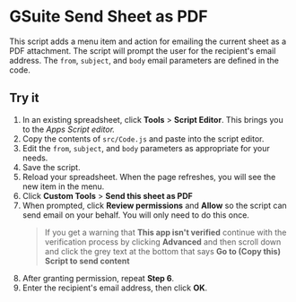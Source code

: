 # GSuite Send Sheet as PDF

This script adds a menu item and action for emailing the current sheet as a PDF attachment. The script will prompt the user for the recipient's email address. The `from`, `subject`, and `body` email parameters are defined in the code.

## Try it

1. In an existing spreadsheet, click **Tools** > **Script Editor**. This brings
   you to the _Apps Script editor._
1. Copy the contents of `src/Code.js` and paste into the script editor.
1. Edit the `from`, `subject`, and `body` parameters as appropriate for your needs.
1. Save the script.
1. Reload your spreadsheet. When the page refreshes, you will see the new item in the menu.
1. Click **Custom Tools** > **Send this sheet as PDF**
1. When prompted, click **Review permissions** and **Allow**
   so the script can send email on your behalf. You will only need to do this once.
   > If you get a warning that **This app isn't verified** continue
   > with the verification process by clicking **Advanced** and
   > then scroll down and click the grey text at the bottom that
   > says **Go to (Copy this) Script to send content**
1. After granting permission, repeat **Step 6**.
1. Enter the recipient's email address, then click **OK**.
